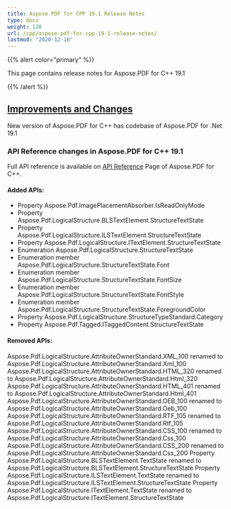 ```yaml
---
title: Aspose.PDF for CPP 19.1 Release Notes
type: docs
weight: 120
url: /cpp/aspose-pdf-for-cpp-19-1-release-notes/
lastmod: "2020-12-16"
---
```


{{% alert color="primary" %}} 

This page contains release notes for Aspose.PDF for C++ 19.1

{{% /alert %}} 
## <ins>**Improvements and Changes**
New version of Aspose.PDF for C++ has codebase of Aspose.PDF for .Net 19.1
### **API Reference changes in Aspose.PDF for C++ 19.1**
Full API reference is available on [API Reference](https://apireference.aspose.com/cpp/pdf/) Page of Aspose.PDF for C++.
#### **Added APIs:**
- Property Aspose.Pdf.ImagePlacementAbsorber.IsReadOnlyMode
- Property Aspose.Pdf.LogicalStructure.BLSTextElement.StructureTextState
- Property Aspose.Pdf.LogicalStructure.ILSTextElement.StructureTextState
- Property Aspose.Pdf.LogicalStructure.ITextElement.StructureTextState
- Enumeration Aspose.Pdf.LogicalStructure.StructureTextState
- Enumeration member Aspose.Pdf.LogicalStructure.StructureTextState.Font
- Enumeration member Aspose.Pdf.LogicalStructure.StructureTextState.FontSize
- Enumeration member Aspose.Pdf.LogicalStructure.StructureTextState.FontStyle
- Enumeration member Aspose.Pdf.LogicalStructure.StructureTextState.ForegroundColor
- Property Aspose.Pdf.LogicalStructure.StructureTypeStandard.Category
- Property Aspose.Pdf.Tagged.ITaggedContent.StructureTextState
#### **Removed APIs:**
Aspose.Pdf.LogicalStructure.AttributeOwnerStandard.XML_100 renamed to Aspose.Pdf.LogicalStructure.AttributeOwnerStandard.Xml_100
Aspose.Pdf.LogicalStructure.AttributeOwnerStandard.HTML_320 renamed to Aspose.Pdf.LogicalStructure.AttributeOwnerStandard.Html_320
Aspose.Pdf.LogicalStructure.AttributeOwnerStandard.HTML_401 renamed to Aspose.Pdf.LogicalStructure.AttributeOwnerStandard.Html_401 
Aspose.Pdf.LogicalStructure.AttributeOwnerStandard.OEB_100 renamed to Aspose.Pdf.LogicalStructure.AttributeOwnerStandard.Oeb_100
Aspose.Pdf.LogicalStructure.AttributeOwnerStandard.RTF_105 renamed to Aspose.Pdf.LogicalStructure.AttributeOwnerStandard.Rtf_105
Aspose.Pdf.LogicalStructure.AttributeOwnerStandard.CSS_100 renamed to Aspose.Pdf.LogicalStructure.AttributeOwnerStandard.Css_100
Aspose.Pdf.LogicalStructure.AttributeOwnerStandard.CSS_200 renamed to Aspose.Pdf.LogicalStructure.AttributeOwnerStandard.Css_200
Property Aspose.Pdf.LogicalStructure.BLSTextElement.TextState renamed to Aspose.Pdf.LogicalStructure.BLSTextElement.StructureTextState
Property Aspose.Pdf.LogicalStructure.ILSTextElement.TextState renamed to Aspose.Pdf.LogicalStructure.ILSTextElement.StructureTextState
Property Aspose.Pdf.LogicalStructure.ITextElement.TextState renamed to Aspose.Pdf.LogicalStructure.ITextElement.StructureTextState
